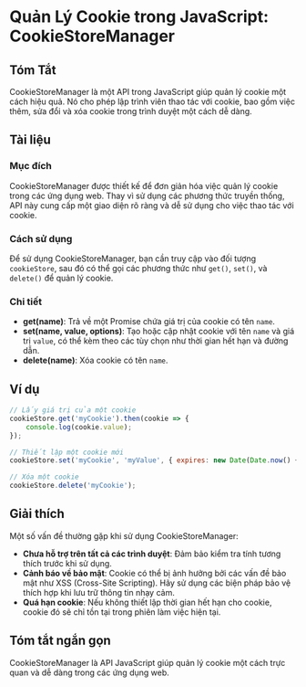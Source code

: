 <!--
Meta Description: # Quản Lý Cookie trong JavaScript: CookieStoreManager ## Tóm Tắt CookieStoreManager là một API trong JavaScript giúp quản lý cookie một cách hiệu quả....
Meta Keywords: cookie, một, dụng, các, trong
-->

# Quản Lý Cookie trong JavaScript: CookieStoreManager

## Tóm Tắt
CookieStoreManager là một API trong JavaScript giúp quản lý cookie một cách hiệu quả. Nó cho phép lập trình viên thao tác với cookie, bao gồm việc thêm, sửa đổi và xóa cookie trong trình duyệt một cách dễ dàng.

## Tài liệu
### Mục đích
CookieStoreManager được thiết kế để đơn giản hóa việc quản lý cookie trong các ứng dụng web. Thay vì sử dụng các phương thức truyền thống, API này cung cấp một giao diện rõ ràng và dễ sử dụng cho việc thao tác với cookie.

### Cách sử dụng
Để sử dụng CookieStoreManager, bạn cần truy cập vào đối tượng `cookieStore`, sau đó có thể gọi các phương thức như `get()`, `set()`, và `delete()` để quản lý cookie.

### Chi tiết
- **get(name)**: Trả về một Promise chứa giá trị của cookie có tên `name`.
- **set(name, value, options)**: Tạo hoặc cập nhật cookie với tên `name` và giá trị `value`, có thể kèm theo các tùy chọn như thời gian hết hạn và đường dẫn.
- **delete(name)**: Xóa cookie có tên `name`.

## Ví dụ
```javascript
// Lấy giá trị của một cookie
cookieStore.get('myCookie').then(cookie => {
    console.log(cookie.value);
});

// Thiết lập một cookie mới
cookieStore.set('myCookie', 'myValue', { expires: new Date(Date.now() + 86400e3) });

// Xóa một cookie
cookieStore.delete('myCookie');
```

## Giải thích
Một số vấn đề thường gặp khi sử dụng CookieStoreManager:
- **Chưa hỗ trợ trên tất cả các trình duyệt**: Đảm bảo kiểm tra tính tương thích trước khi sử dụng.
- **Cảnh báo về bảo mật**: Cookie có thể bị ảnh hưởng bởi các vấn đề bảo mật như XSS (Cross-Site Scripting). Hãy sử dụng các biện pháp bảo vệ thích hợp khi lưu trữ thông tin nhạy cảm.
- **Quá hạn cookie**: Nếu không thiết lập thời gian hết hạn cho cookie, cookie đó sẽ chỉ tồn tại trong phiên làm việc hiện tại.

## Tóm tắt ngắn gọn
CookieStoreManager là API JavaScript giúp quản lý cookie một cách trực quan và dễ dàng trong các ứng dụng web.